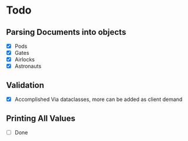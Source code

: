 # Todo
## Parsing Documents into objects
  - [X] Pods
  - [X] Gates
  - [X] Airlocks
  - [X] Astronauts

## Validation
  - [X] Accomplished Via dataclasses, more can be added as client demand

## Printing All Values
  - [ ] Done
  